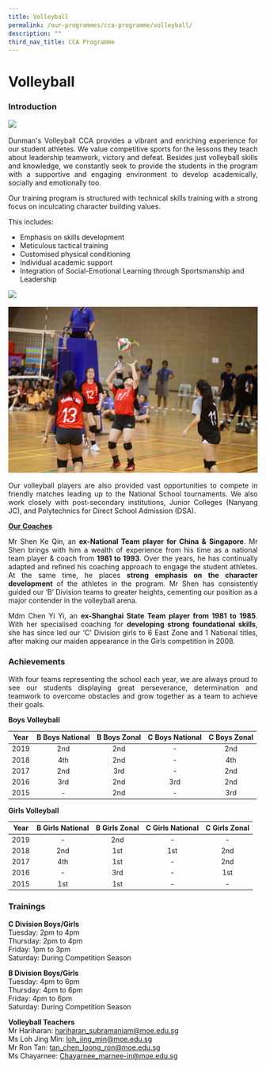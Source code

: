 ```yaml
---
title: Volleyball
permalink: /our-programmes/cca-programme/volleyball/
description: ""
third_nav_title: CCA Programme
---
```



# Volleyball

### Introduction

![](/images/Student%20Development%20Programme/CCA%20Programme/Sports%20&%20Games/Picture1.jpg)

<p style="text-align: justify;">Dunman's Volleyball CCA provides a vibrant and enriching experience for our student athletes. We value competitive sports for the lessons they teach about leadership teamwork, victory and defeat. Besides just volleyball skills and knowledge, we constantly seek to provide the students in the program with a supportive and engaging environment to develop academically, socially and emotionally too.</p>

<p style="text-align: justify;">Our training program is structured with technical skills training with a strong focus on inculcating character building values. </p>

  
This includes:

*   Emphasis on skills development
*   Meticulous tactical training
*   Customised physical conditioning
*   Individual academic support
*   Integration of Social-Emotional Learning through Sportsmanship and Leadership

![](/images/Student%20Development%20Programme/CCA%20Programme/Sports%20&%20Games/Picture2.jpg)

![](/images/Student%20Development%20Programme/CCA%20Programme/Sports%20&%20Games/Picture3-min.jpg)

<p style="text-align: justify;">Our volleyball players are also provided vast opportunities to compete in friendly matches leading up to the National School tournaments. We also work closely with post-secondary institutions, Junior Colleges (Nanyang JC), and Polytechnics for Direct School Admission (DSA).</p>

<b><u>Our Coaches</u></b>

<p style="text-align: justify;">Mr Shen Ke Qin, an <b>ex-National Team player for China & Singapore</b>. Mr Shen brings with him a wealth of experience from his time as a national team player & coach from <b>1981 to 1993</b>. Over the years, he has continually adapted and refined his coaching approach to engage the student athletes. At the same time, he places <b>strong emphasis on the character development</b> of the athletes in the program. Mr Shen has consistently guided our ‘B’ Division teams to greater heights, cementing our position as a major contender in the volleyball arena.</p>

<p style="text-align: justify;">Mdm Chen Yi Yi, an <b>ex-Shanghai State Team player from 1981 to 1985</b>. With her specialised coaching for <b>developing strong foundational skills</b>, she has since led our ‘C’ Division girls to 6 East Zone and 1 National titles, after making our maiden appearance in the Girls competition in 2008.</p>

### Achievements

<p style="text-align: justify;">With four teams representing the school each year, we are always proud to see our students displaying great perseverance, determination and teamwork to overcome obstacles and grow together as a team to achieve their goals.</p>

**Boys Volleyball**

| Year | B Boys National | B Boys Zonal | C Boys National | C Boys Zonal |
|:----:|:---------------:|:------------:|:---------------:|:------------:|
| 2019 |       2nd       |      2nd     |        -        |      2nd     |
| 2018 |       4th       |      2nd     |        -        |      4th     |
| 2017 |       2nd       |      3rd     |        -        |      2nd     |
| 2016 |       3rd       |      2nd     |       3rd       |      2nd     |
| 2015 |        -        |      2nd     |        -        |      3rd     |

**Girls Volleyball**

| Year | B Girls National | B Girls Zonal | C Girls National | C Girls Zonal |
|:----:|:----------------:|:-------------:|:----------------:|:-------------:|
| 2019 |         -        |      2nd      |         -        |       -       |
| 2018 |        2nd       |      1st      |        1st       |      2nd      |
| 2017 |        4th       |      1st      |         -        |      2nd      |
| 2016 |         -        |      3rd      |         -        |      1st      |
| 2015 |        1st       |      1st      |         -        |       -       |

### Trainings

**C Division Boys/Girls**   
Tuesday: 2pm to 4pm   
Thursday: 2pm to 4pm   
Friday: 1pm to 3pm   
Saturday: During Competition Season

**B Division Boys/Girls**   
Tuesday: 4pm to 6pm   
Thursday: 4pm to 6pm   
Friday: 4pm to 6pm   
Saturday: During Competition Season


**Volleyball Teachers**   
Mr Hariharan: [hariharan\_subramaniam@moe.edu.sg](mailto:hariharan_subramaniam@moe.edu.sg)    
Ms Loh Jing Min: [loh\_jing\_min@moe.edu.sg](mailto:loh_jing_min@moe.edu.sg)     
Mr Ron Tan: [tan\_chen\_loong\_ron@moe.edu.sg](mailto:tan_chen_loong_ron@moe.edu.sg)   
Ms Chayarnee: [Chayarnee\_marnee-in@moe.edu.sg](mailto:Chayarnee_marnee-in@moe.edu.sg)